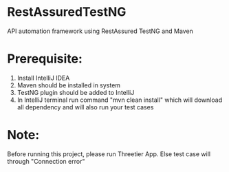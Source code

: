 # RestAssuredTestNG
API automation framework using RestAssured TestNG and Maven

# Prerequisite:
1. Install IntelliJ IDEA
2. Maven should be installed in system
3. TestNG plugin should be added to IntelliJ
4. In IntelliJ terminal run command "mvn clean install" which will download all dependency and will also run your test cases

# Note:
Before running this project, please run Threetier App. Else test case will through "Connection error"
